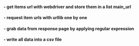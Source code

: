 
#### - get items url with webdriver and store them in a list main_url

#### - request item urls with urllib one by one

#### - grab data from response page by applying regular expression

#### - write all data into a csv file
